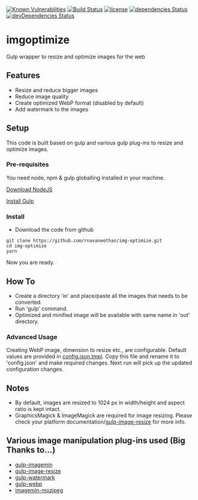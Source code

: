 [![Known Vulnerabilities](https://snyk.io/test/github/rnavaneethan/img-optimize/badge.svg)](https://snyk.io/test/github/rnavaneethan/img-optimize) [![Build Status](https://travis-ci.org/rnavaneethan/img-optimize.svg?branch=master)](https://travis-ci.org/rnavaneethan/img-optimize) [![license](https://img.shields.io/github/license/mashape/apistatus.svg)](https://raw.githubusercontent.com/rnavaneethan/img-optimize/master/LICENSE) [![dependencies Status](https://david-dm.org/rnavaneethan/img-optimize/status.svg)](https://david-dm.org/rnavaneethan/img-optimize) [![devDependencies Status](https://david-dm.org/rnavaneethan/img-optimize/dev-status.svg)](https://david-dm.org/rnavaneethan/img-optimize?type=dev)

# imgoptimize
Gulp wrapper to resize and optimize images for the web

## Features
* Resize and reduce bigger images
* Reduce image quality
* Create optimized WebP format (disabled by default)
* Add watermark to the images 

## Setup
This code is built based on gulp and various gulp plug-ins to resize and optimize images.
### Pre-requisites
You need node, npm & gulp globalling installed in your machine.

[Download NodeJS](https://nodejs.org/en/download/)

[Install Gulp](https://github.com/gulpjs/gulp/blob/master/docs/getting-started.md)

### Install
* Download the code from github
~~~~~
git clone https://github.com/rnavaneethan/img-optimize.git
cd img-optimize
yarn
~~~~~
Now you are ready.

## How To
* Create a directory 'in' and place/paste all the images that needs to be converted.
* Run 'gulp' command.
* Optimized and minified image will be available with same name in 'out' directory.

### Advanced Usage
Creating WebP image, dimension to resize etc., are configurable. Default values are provided in [config.json.tmpl](config.json.tmpl). Copy this file and rename it to 'config.json' and make required changes. Next run will pick up the updated configuration changes. 
## Notes
* By default, images are resized to 1024 px in width/height and aspect ratio is kept intact.
* GraphicsMagick & ImageMagick are required for image resizing. Please check your platform documentation/[gulp-image-resize](https://github.com/scalableminds/gulp-image-resize) for more info. 

## Various image manipulation plug-ins used (Big Thanks to...)
* [gulp-imagemin](https://github.com/sindresorhus/gulp-imagemin)
* [gulp-image-resize](https://github.com/scalableminds/gulp-image-resize)
* [gulp-watermark](https://github.com/HAKASHUN/gulp-watermark)
* [gulp-webp](https://github.com/sindresorhus/gulp-webp)
* [imagemin-mozjpeg](https://github.com/imagemin/imagemin-mozjpeg)


